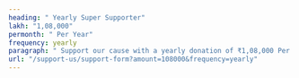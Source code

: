 ```yaml
---
heading: " Yearly Super Supporter"
lakh: "1,08,000"
permonth: " Per Year"
frequency: yearly
paragraph: " Support our cause with a yearly donation of ₹1,08,000 Per Year. "
url: "/support-us/support-form?amount=108000&frequency=yearly"
---
```

